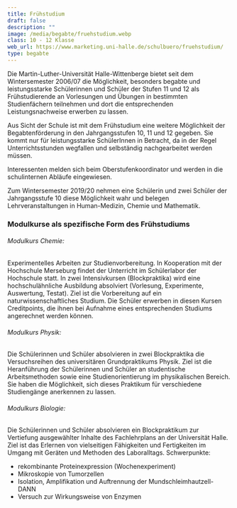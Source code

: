 ```yaml
---
title: Frühstudium
draft: false
description: ""
image: /media/begabte/fruehstudium.webp
class: 10 - 12 Klasse
web_url: https://www.marketing.uni-halle.de/schulbuero/fruehstudium/
type: begabte
---
```

Die Martin-Luther-Universität Halle-Wittenberge bietet seit dem Wintersemester 2006/07 die Möglichkeit, besonders begabte und leistungsstarke Schülerinnen und Schüler der Stufen 11 und 12 als Frühstudierende an Vorlesungen und Übungen in bestimmten Studienfächern teilnehmen und dort die entsprechenden Leistungsnachweise erwerben zu lassen.

Aus Sicht der Schule ist mit dem Frühstudium eine weitere Möglichkeit der Begabtenförderung in den Jahrgangsstufen 10, 11 und 12 gegeben. Sie kommt nur für leistungsstarke SchülerInnen in Betracht, da in der Regel Unterrichtsstunden wegfallen und selbständig nachgearbeitet werden müssen.

Interessenten melden sich beim Oberstufenkoordinator und werden in die schulinternen Abläufe eingewiesen.

Zum Wintersemester 2019/20 nehmen eine Schülerin und zwei Schüler der Jahrgangsstufe 10 diese Möglichkeit wahr und belegen Lehrveranstaltungen in Human-Medizin, Chemie und Mathematik.

### Modulkurse als spezifische Form des Frühstudiums

###### Modulkurs Chemie:

Experimentelles Arbeiten zur Studienvorbereitung. In Kooperation mit der Hochschule Merseburg findet der Unterricht im Schülerlabor der Hochschule statt. In zwei Intensivkursen (Blockpraktika) wird eine hochschulähnliche Ausbildung absolviert (Vorlesung, Experimente, Auswertung, Testat). Ziel ist die Vorbereitung auf ein naturwissenschaftliches Studium. Die Schüler erwerben in diesen Kursen Creditpoints, die ihnen bei Aufnahme eines entsprechenden Studiums angerechnet werden können.

###### Modulkurs Physik:

Die Schülerinnen und Schüler absolvieren in zwei Blockpraktika die Versuchsreihen des universitären Grundpraktikums Physik. Ziel ist die Heranführung der Schülerinnen und Schüler an studentische Arbeitsmethoden sowie eine Studienorientierung im physikalischen Bereich. Sie haben die Möglichkeit, sich dieses Praktikum für verschiedene Studiengänge anerkennen zu lassen.

###### Modulkurs Biologie:

Die Schülerinnen und Schüler absolvieren ein Blockpraktikum zur Vertiefung ausgewählter Inhalte des Fachlehrplans an der Universität Halle. Ziel ist das Erlernen von vielseitigen Fähigkeiten und Fertigkeiten im Umgang mit Geräten und Methoden des Laboralltags.
Schwerpunkte:

- rekombinante Proteinexpression (Wochenexperiment)
- Mikroskopie von Tumorzellen
- Isolation, Amplifikation und Auftrennung der Mundschleimhautzell-DANN
- Versuch zur Wirkungsweise von Enzymen
